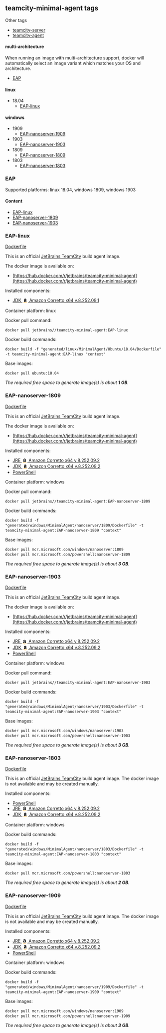 ## teamcity-minimal-agent tags

Other tags

- [teamcity-server](teamcity-server.md)
- [teamcity-agent](teamcity-agent.md)

#### multi-architecture

When running an image with multi-architecture support, docker will automatically select an image variant which matches your OS and architecture.

- [EAP](#EAP)

#### linux

- 18.04
  - [EAP-linux](#EAP-linux)

#### windows

- 1909
  - [EAP-nanoserver-1909](#EAP-nanoserver-1909)
- 1903
  - [EAP-nanoserver-1903](#EAP-nanoserver-1903)
- 1809
  - [EAP-nanoserver-1809](#EAP-nanoserver-1809)
- 1803
  - [EAP-nanoserver-1803](#EAP-nanoserver-1803)


### EAP

Supported platforms: linux 18.04, windows 1809, windows 1903

#### Content

- [EAP-linux](#EAP-linux)
- [EAP-nanoserver-1809](#EAP-nanoserver-1809)
- [EAP-nanoserver-1903](#EAP-nanoserver-1903)


### EAP-linux

[Dockerfile](linux/MinimalAgent/Ubuntu/18.04/Dockerfile)

This is an official [JetBrains TeamCity](https://www.jetbrains.com/teamcity/) build agent image.

The docker image is available on:

- [https://hub.docker.com/r/jetbrains/teamcity-minimal-agent](https://hub.docker.com/r/jetbrains/teamcity-minimal-agent)

Installed components:

- [JDK <img align="center" height="18" src="/logo/corretto.png"> Amazon Corretto x64 v.8.252.09.1](https://corretto.aws/downloads/resources/8.252.09.1/amazon-corretto-8.252.09.1-linux-x64.tar.gz)

Container platform: linux

Docker pull command:

```
docker pull jetbrains//teamcity-minimal-agent:EAP-linux
```

Docker build commands:

```
docker build -f "generated/linux/MinimalAgent/Ubuntu/18.04/Dockerfile" -t teamcity-minimal-agent:EAP-linux "context"
```

Base images:

```
docker pull ubuntu:18.04
```

_The required free space to generate image(s) is about **1 GB**._
### EAP-nanoserver-1809

[Dockerfile](windows/MinimalAgent/nanoserver/1809/Dockerfile)

This is an official [JetBrains TeamCity](https://www.jetbrains.com/teamcity/) build agent image.

The docker image is available on:

- [https://hub.docker.com/r/jetbrains/teamcity-minimal-agent](https://hub.docker.com/r/jetbrains/teamcity-minimal-agent)

Installed components:

- [JRE <img align="center" height="18" src="/logo/corretto.png"> Amazon Corretto x64 v.8.252.09.2](https://corretto.aws/downloads/resources/8.252.09.2/amazon-corretto-8.252.09.2-windows-x64-jre.zip)
- [JDK <img align="center" height="18" src="/logo/corretto.png"> Amazon Corretto x64 v.8.252.09.2](https://corretto.aws/downloads/resources/8.252.09.2/amazon-corretto-8.252.09.2-windows-x64-jdk.zip)
- [PowerShell](https://github.com/PowerShell/PowerShell#get-powershell)

Container platform: windows

Docker pull command:

```
docker pull jetbrains//teamcity-minimal-agent:EAP-nanoserver-1809
```

Docker build commands:

```
docker build -f "generated/windows/MinimalAgent/nanoserver/1809/Dockerfile" -t teamcity-minimal-agent:EAP-nanoserver-1809 "context"
```

Base images:

```
docker pull mcr.microsoft.com/windows/nanoserver:1809
docker pull mcr.microsoft.com/powershell:nanoserver-1809
```

_The required free space to generate image(s) is about **3 GB**._
### EAP-nanoserver-1903

[Dockerfile](windows/MinimalAgent/nanoserver/1903/Dockerfile)

This is an official [JetBrains TeamCity](https://www.jetbrains.com/teamcity/) build agent image.

The docker image is available on:

- [https://hub.docker.com/r/jetbrains/teamcity-minimal-agent](https://hub.docker.com/r/jetbrains/teamcity-minimal-agent)

Installed components:

- [JRE <img align="center" height="18" src="/logo/corretto.png"> Amazon Corretto x64 v.8.252.09.2](https://corretto.aws/downloads/resources/8.252.09.2/amazon-corretto-8.252.09.2-windows-x64-jre.zip)
- [JDK <img align="center" height="18" src="/logo/corretto.png"> Amazon Corretto x64 v.8.252.09.2](https://corretto.aws/downloads/resources/8.252.09.2/amazon-corretto-8.252.09.2-windows-x64-jdk.zip)
- [PowerShell](https://github.com/PowerShell/PowerShell#get-powershell)

Container platform: windows

Docker pull command:

```
docker pull jetbrains//teamcity-minimal-agent:EAP-nanoserver-1903
```

Docker build commands:

```
docker build -f "generated/windows/MinimalAgent/nanoserver/1903/Dockerfile" -t teamcity-minimal-agent:EAP-nanoserver-1903 "context"
```

Base images:

```
docker pull mcr.microsoft.com/windows/nanoserver:1903
docker pull mcr.microsoft.com/powershell:nanoserver-1903
```

_The required free space to generate image(s) is about **3 GB**._
### EAP-nanoserver-1803

[Dockerfile](windows/MinimalAgent/nanoserver/1803/Dockerfile)

This is an official [JetBrains TeamCity](https://www.jetbrains.com/teamcity/) build agent image.
The docker image is not available and may be created manually.

Installed components:

- [PowerShell](https://github.com/PowerShell/PowerShell#get-powershell)
- [JRE <img align="center" height="18" src="/logo/corretto.png"> Amazon Corretto x64 v.8.252.09.2](https://corretto.aws/downloads/resources/8.252.09.2/amazon-corretto-8.252.09.2-windows-x64-jre.zip)
- [JDK <img align="center" height="18" src="/logo/corretto.png"> Amazon Corretto x64 v.8.252.09.2](https://corretto.aws/downloads/resources/8.252.09.2/amazon-corretto-8.252.09.2-windows-x64-jdk.zip)

Container platform: windows

Docker build commands:

```
docker build -f "generated/windows/MinimalAgent/nanoserver/1803/Dockerfile" -t teamcity-minimal-agent:EAP-nanoserver-1803 "context"
```

Base images:

```
docker pull mcr.microsoft.com/powershell:nanoserver-1803
```

_The required free space to generate image(s) is about **2 GB**._
### EAP-nanoserver-1909

[Dockerfile](windows/MinimalAgent/nanoserver/1909/Dockerfile)

This is an official [JetBrains TeamCity](https://www.jetbrains.com/teamcity/) build agent image.
The docker image is not available and may be created manually.

Installed components:

- [JRE <img align="center" height="18" src="/logo/corretto.png"> Amazon Corretto x64 v.8.252.09.2](https://corretto.aws/downloads/resources/8.252.09.2/amazon-corretto-8.252.09.2-windows-x64-jre.zip)
- [JDK <img align="center" height="18" src="/logo/corretto.png"> Amazon Corretto x64 v.8.252.09.2](https://corretto.aws/downloads/resources/8.252.09.2/amazon-corretto-8.252.09.2-windows-x64-jdk.zip)
- [PowerShell](https://github.com/PowerShell/PowerShell#get-powershell)

Container platform: windows

Docker build commands:

```
docker build -f "generated/windows/MinimalAgent/nanoserver/1909/Dockerfile" -t teamcity-minimal-agent:EAP-nanoserver-1909 "context"
```

Base images:

```
docker pull mcr.microsoft.com/windows/nanoserver:1909
docker pull mcr.microsoft.com/powershell:nanoserver-1909
```

_The required free space to generate image(s) is about **3 GB**._
